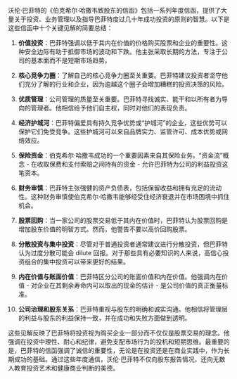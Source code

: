 沃伦·巴菲特的《伯克希尔·哈撒韦致股东的信函》包括一系列年度信函，提供了大量关于投资、业务管理以及指导巴菲特度过几十年成功投资的原则的智慧。以下是这些信函中十个关键见解的简要总结：

1. **价值投资**：巴菲特强调以低于其内在价值的价格购买股票和企业的重要性。这种安全边际有助于抵御市场的波动和下跌。他主张采取长期的方法，专注于公司的基本面而不是短期市场趋势。

2. **核心竞争力圈**：了解自己的核心竞争力圈至关重要。巴菲特建议投资者坚守他们充分了解的行业和企业，因为逾越这个圈子会增加糟糕的投资决策的风险。

3. **优质管理**：公司管理的质量至关重要。巴菲特寻找诚实、能干和以所有者为导向的管理者。他相信给予他们自主权，同时对他们的表现负责。

4. **经济护城河**：巴菲特偏爱具有持久竞争优势或“护城河”的企业，这些优势可以保护它们免受竞争。这些护城河可以来自品牌实力、监管许可、成本优势或网络效应。

5. **保险资金**：伯克希尔·哈撒韦成功的一个重要因素来自其保险业务。“资金流”概念 - 在收取保费和支付索赔之间持有的资金 - 允许巴菲特为公司的利益投资这笔资本。

6. **财务审慎**：巴菲特主张强健的资产负债表，包括保留收益和拥有充足的流动性。这种财务审慎使伯克希尔·哈撒韦能够经受住经济衰退并在市场困境中抓住机会。

7. **股票回购**：当一家公司的股票交易低于其内在价值时，巴菲特认为股票回购是增加股东价值的明智方式。然而，他警告不要以高价回购股票。

8. **分散投资与集中投资**：尽管对于普通投资者通常建议进行分散投资，但巴菲特认为过度分散可能会 dilute 回报。对于那些具有必要知识的人来说，高信心投资组合的集中投资可以带来更好的结果。

9. **内在价值与账面价值**：巴菲特区分公司的账面价值和内在价值。他强调内在价值 - 对企业在其剩余寿命内可以取出的现金的估计 - 是公司价值的真正衡量标准。

10. **公司治理和股东关系**：巴菲特重视与股东的明确和诚实沟通。他相信将管理层的利益与股东的利益保持一致，并在成功和失败方面做到透明。

这些见解反映了巴菲特将投资视为购买企业一部分而不仅仅是股票交易的理念。他强调在投资中理性、耐心和纪律，避免支配市场行为的投机和短期思维。最重要的是，巴菲特的信函强调了诚信的重要性，无论是在投资还是在商业实践中，作为长期成功的基础。通过这些年度通信，沃伦·巴菲特不仅向股东报告情况，还向无数人教育投资艺术和健康商业判断的美德。